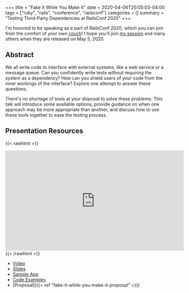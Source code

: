 +++
title = "Fake It While You Make It"
date = 2020-04-06T20:05:03-04:00
tags = ["ruby", "rails", "conference", "railsconf"]
categories = []
summary = "Testing Third-Party Dependencies at RailsConf 2020"
+++

I'm honored to be speaking as a part of RailsConf 2020, which you can join from
the comfort of your own [couch](https://railsconf.com/)! I hope you'll join [my session](https://railsconf.com/2020/video/kevin-murphy-fake-it-while-you-make-it) and many others
when they are released on May 5, 2020.

## Abstract

We all write code to interface with external systems, like a web service or a message queue. Can you confidently write tests without requiring the system as a dependency? How can you shield users of your code from the inner workings of the interface? Explore one attempt to answer these questions.

There's no shortage of tools at your disposal to solve these problems. This talk will introduce some available options, provide guidance on when one approach may be more appropriate than another, and discuss how to use these tools together to ease the testing process.

## Presentation Resources

{{< rawhtml >}}
<iframe width="560" height="315" src="https://www.youtube.com/embed/iEfpAp2sqiw" frameborder="0" allow="accelerometer; autoplay; clipboard-write; encrypted-media; gyroscope; picture-in-picture" allowfullscreen></iframe>
{{< /rawhtml >}}

* [Video](https://youtu.be/iEfpAp2sqiw)
* [Slides](https://speakerdeck.com/kevinmurphy/fake-it-while-you-make-it)
* [Sample App](https://github.com/kevin-j-m/testing-services)
* [Code Examples](https://github.com/kevin-j-m/testing-services#testing-methods)
* [Proposal]({{< ref "fake-it-while-you-make-it-proposal" >}})
